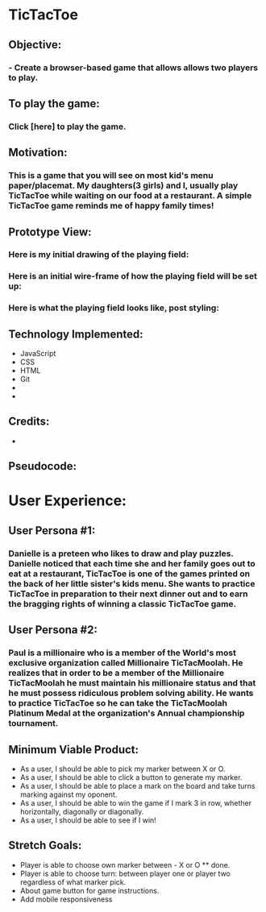 # TicTacToe
##
## Objective:
### - Create a browser-based game that allows allows two players to play.
##
##
## To play the game:
### Click [here] to play the game.
##
##
## Motivation:
### This is a game that you will see on most kid's menu paper/placemat. My daughters(3 girls) and I, usually play TicTacToe while waiting on our food at a restaurant. A simple TicTacToe game reminds me of happy family times! 

## Prototype View:
### Here is my initial drawing of the playing field:

### Here is an initial wire-frame of how the playing field will be set up:

### Here is what the playing field looks like, post styling:

## Technology Implemented:
- JavaScript
- CSS
- HTML
- Git 
- 
-

## Credits:
- 

## Pseudocode:



# User Experience:
## User Persona #1:
### Danielle is a preteen who likes to draw and play puzzles. Danielle noticed that each time she and her family goes out to eat at a restaurant, TicTacToe is one of the games printed on the back of her little sister's kids menu. She wants to practice TicTacToe in preparation to their next dinner out and to earn the bragging rights of winning a classic TicTacToe game.


## User Persona #2:
### Paul is a millionaire who is a member of the World's most exclusive organization called Millionaire TicTacMoolah. He realizes that in order to be a member of the Millionaire TicTacMoolah he must maintain his millionaire status and that he must possess ridiculous problem solving ability. He wants to practice TicTacToe so he can take the TicTacMoolah Platinum Medal at the organization's Annual championship tournament.



## Minimum Viable Product:
- As a user, I should be able to pick my marker between X or O.
- As a user, I should be able to click a button to generate my marker.
- As a user, I should be able to place a mark on the board and take turns marking against my oponent.
- As a user, I should be able to win the game if I mark 3 in row, whether horizontally, diagonally or diagonally.
- As a user, I should be able to see if I win!


## Stretch Goals:
- Player is able to choose own marker between - X or O ** done.
- Player is able to choose turn: between player one or player two regardless of what marker pick.
- About game button for game instructions.
- Add mobile responsiveness


